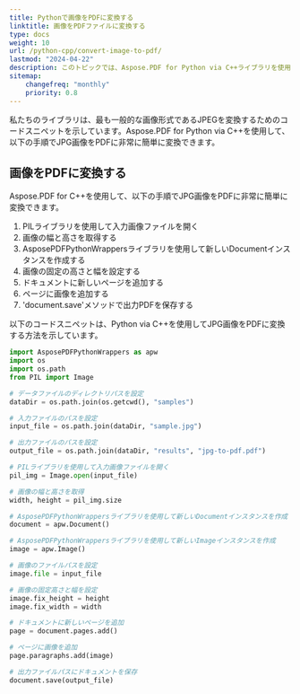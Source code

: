 ```yaml
---
title: Pythonで画像をPDFに変換する
linktitle: 画像をPDFファイルに変換する
type: docs
weight: 10
url: /python-cpp/convert-image-to-pdf/
lastmod: "2024-04-22"
description: このトピックでは、Aspose.PDF for Python via C++ライブラリを使用して画像をPDFに変換する方法を示します。
sitemap:
    changefreq: "monthly"
    priority: 0.8
---
```


私たちのライブラリは、最も一般的な画像形式であるJPEGを変換するためのコードスニペットを示しています。Aspose.PDF for Python via C++を使用して、以下の手順でJPG画像をPDFに非常に簡単に変換できます。

## 画像をPDFに変換する

Aspose.PDF for C++を使用して、以下の手順でJPG画像をPDFに非常に簡単に変換できます。

1. PILライブラリを使用して入力画像ファイルを開く
1. 画像の幅と高さを取得する
1. AsposePDFPythonWrappersライブラリを使用して新しいDocumentインスタンスを作成する
1. 画像の固定の高さと幅を設定する
1. ドキュメントに新しいページを追加する
1. ページに画像を追加する
1. 'document.save'メソッドで出力PDFを保存する

以下のコードスニペットは、Python via C++を使用してJPG画像をPDFに変換する方法を示しています。

```python
import AsposePDFPythonWrappers as apw
import os
import os.path
from PIL import Image

# データファイルのディレクトリパスを設定
dataDir = os.path.join(os.getcwd(), "samples")

# 入力ファイルのパスを設定
input_file = os.path.join(dataDir, "sample.jpg")

# 出力ファイルのパスを設定
output_file = os.path.join(dataDir, "results", "jpg-to-pdf.pdf")

# PILライブラリを使用して入力画像ファイルを開く
pil_img = Image.open(input_file)

# 画像の幅と高さを取得
width, height = pil_img.size

# AsposePDFPythonWrappersライブラリを使用して新しいDocumentインスタンスを作成
document = apw.Document()

# AsposePDFPythonWrappersライブラリを使用して新しいImageインスタンスを作成
image = apw.Image()

# 画像のファイルパスを設定
image.file = input_file

# 画像の固定高さと幅を設定
image.fix_height = height
image.fix_width = width

# ドキュメントに新しいページを追加
page = document.pages.add()

# ページに画像を追加
page.paragraphs.add(image)

# 出力ファイルパスにドキュメントを保存
document.save(output_file)
```